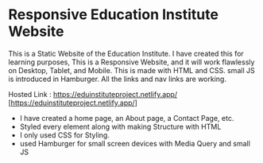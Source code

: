 
# Responsive Education Institute Website

This is a Static Website of the Education Institute. 
I have created this for learning purposes, This is a Responsive Website, and it will work flawlessly on Desktop, Tablet, and Mobile. This is made with HTML and CSS. small JS is introduced in Hamburger. 
All the links and nav links are working. 

Hosted Link : https://eduinstituteproject.netlify.app/ [https://eduinstituteproject.netlify.app/] 

- I have created a home page, an About page, a Contact Page, etc.
- Styled every element along with making Structure with HTML
- I only used CSS for Styling.
- used Hamburger for small screen devices with Media Query and small JS

